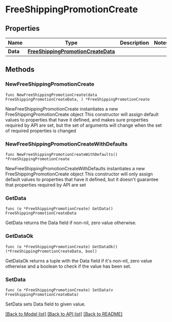 # FreeShippingPromotionCreate

## Properties

Name | Type | Description | Notes
------------ | ------------- | ------------- | -------------
**Data** | [**FreeShippingPromotionCreateData**](FreeShippingPromotionCreateData.md) |  | 

## Methods

### NewFreeShippingPromotionCreate

`func NewFreeShippingPromotionCreate(data FreeShippingPromotionCreateData, ) *FreeShippingPromotionCreate`

NewFreeShippingPromotionCreate instantiates a new FreeShippingPromotionCreate object
This constructor will assign default values to properties that have it defined,
and makes sure properties required by API are set, but the set of arguments
will change when the set of required properties is changed

### NewFreeShippingPromotionCreateWithDefaults

`func NewFreeShippingPromotionCreateWithDefaults() *FreeShippingPromotionCreate`

NewFreeShippingPromotionCreateWithDefaults instantiates a new FreeShippingPromotionCreate object
This constructor will only assign default values to properties that have it defined,
but it doesn't guarantee that properties required by API are set

### GetData

`func (o *FreeShippingPromotionCreate) GetData() FreeShippingPromotionCreateData`

GetData returns the Data field if non-nil, zero value otherwise.

### GetDataOk

`func (o *FreeShippingPromotionCreate) GetDataOk() (*FreeShippingPromotionCreateData, bool)`

GetDataOk returns a tuple with the Data field if it's non-nil, zero value otherwise
and a boolean to check if the value has been set.

### SetData

`func (o *FreeShippingPromotionCreate) SetData(v FreeShippingPromotionCreateData)`

SetData sets Data field to given value.



[[Back to Model list]](../README.md#documentation-for-models) [[Back to API list]](../README.md#documentation-for-api-endpoints) [[Back to README]](../README.md)


